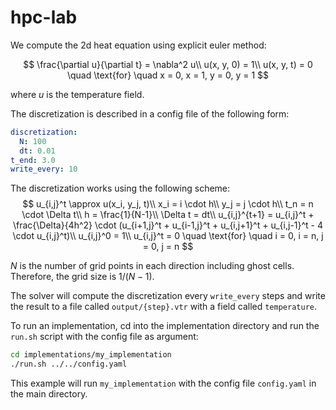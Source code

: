 # hpc-lab

We compute the 2d heat equation using explicit euler method:

$$
\frac{\partial u}{\partial t} = \nabla^2 u\\
u(x, y, 0) = 1\\
u(x, y, t) = 0 \quad \text{for} \quad x = 0, x = 1, y = 0, y = 1
$$

where $u$ is the temperature field.

The discretization is described in a config file of the following form:
```yaml
discretization:
  N: 100
  dt: 0.01
t_end: 3.0
write_every: 10
```
The discretization works using the following scheme:
$$
u_{i,j}^t \approx u(x_i, y_j, t)\\
x_i = i \cdot h\\
y_j = j \cdot h\\
t_n = n \cdot \Delta t\\
h = \frac{1}{N-1}\\
\Delta t = dt\\
u_{i,j}^{t+1} = u_{i,j}^t + \frac{\Delta}{4h^2} \cdot (u_{i+1,j}^t + u_{i-1,j}^t + u_{i,j+1}^t + u_{i,j-1}^t - 4 \cdot u_{i,j}^t)\\
u_{i,j}^0 = 1\\
u_{i,j}^t = 0 \quad \text{for} \quad i = 0, i = n, j = 0, j = n
$$

$N$ is the number of grid points in each direction including ghost cells. Therefore, the grid size is $1/(N-1)$.

The solver will compute the discretization every `write_every` steps and write the result to a file called `output/{step}.vtr` with a field called `temperature`.

To run an implementation, cd into the implementation directory and run the `run.sh` script with the config file as argument:

```bash
cd implementations/my_implementation
./run.sh ../../config.yaml
```
This example will run `my_implementation` with the config file `config.yaml` in the main directory.
